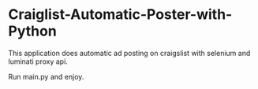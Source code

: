 # Craiglist-Automatic-Poster-with-Python
This application does automatic ad posting on craigslist with selenium and luminati proxy api.

Run main.py and enjoy.
